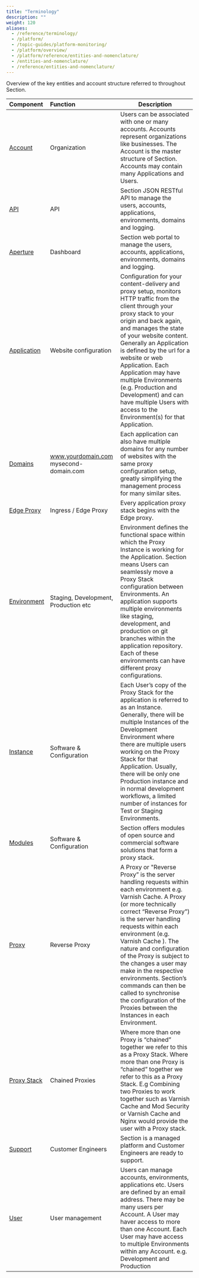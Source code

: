 ```yaml
---
title: "Terminology"
description: ""
weight: 120
aliases:
  - /reference/terminology/
  - /platform/
  - /topic-guides/platform-monitoring/
  - /platform/overview/
  - /platform/reference/entities-and-nomenclature/
  - /entities-and-nomenclature/
  - /reference/entities-and-nomenclature/
---
```

Overview of the key entities and account structure referred to throughout Section.

| Component | Function | Description
|:--|:--|---|
| [Account](/docs/platform/account/ "Account overview") | Organization | Users can be associated with one or many accounts. Accounts represent organizations like businesses. The Account is the master structure of Section. Accounts may contain many Applications and Users. |
| [API](/docs/api/ "API overview") | API | Section JSON RESTful API to manage the users, accounts, applications, environments, domains and logging. |
| [Aperture](/docs/platform/reference/aperture/ "Aperture overview") | Dashboard | Section web portal to manage the users, accounts, applications, environments, domains and logging. |
| [Application](/docs/platform/application/ "Application overview") | Website configuration | Configuration for your content-delivery and proxy setup, monitors HTTP traffic from the client through your proxy stack to your origin and back again, and manages the state of your website content. Generally an Application is defined by the url for a website or web Application. Each Application may have multiple Environments (e.g. Production and Development) and can have multiple Users with access to the Environment(s) for that Application. |
| [Domains](/docs/dns/ "Domains overview") | www.yourdomain.com  mysecond-domain.com | Each application can also have multiple domains for any number of websites with the same proxy configuration setup, greatly simplifying the management process for many similar sites. |
| [Edge Proxy](/docs/platform/reference/edge-proxy/ "Edge Proxy overview") | Ingress / Edge Proxy | Every application proxy stack begins with the Edge proxy. |
| [Environment](/docs/platform/environment/ "Environment overview") | Staging, Development, Production etc  | Environment defines the functional space within which the Proxy Instance is working for the Application. Section means Users can seamlessly move a Proxy Stack configuration between Environments. An application supports multiple environments like staging, development, and production on git branches within the application repository. Each of these environments can have different proxy configurations. |
| [Instance](/docs/ "Instance overview") | Software & Configuration | Each User’s copy of the Proxy Stack for the application is referred to as an Instance. Generally, there will be multiple Instances of the Development Environment where there are multiple users working on the Proxy Stack for that Application. Usually, there will be only one Production instance and in normal development workflows, a limited number of instances for Test or Staging Environments. |
| [Modules](/docs/modules/ "Modules overview") | Software & Configuration | Section offers modules of open source and commercial software solutions that form a proxy stack. |
| [Proxy](/docs/platform/reference/entities-and-nomenclature/#proxy "Reverse Proxy overview") | Reverse Proxy | A Proxy or "Reverse Proxy” is the server handling requests within each environment e.g. Varnish Cache. A Proxy (or more technically correct “Reverse Proxy”) is the server handling requests within each environment (e.g. Varnish Cache ). The nature and configuration of the Proxy is subject to the changes a user may make in the respective environments. Section’s commands can then be called to synchronise the configuration of the Proxies between the Instances in each Environment. |
| [Proxy Stack](/docs/platform/reference/example-proxy-stacks/ "Proxy Stack overview") | Chained Proxies | Where more than one Proxy is “chained” together we refer to this as a Proxy Stack. Where more than one Proxy is “chained” together we refer to this as a Proxy Stack. E.g Combining two Proxies to work together such as Varnish Cache and Mod Security or Varnish Cache and Nginx would provide the user with a Proxy stack. |
| [Support](/docs/platform/support/ "Support overview") | Customer Engineers | Section is a managed platform and Customer Engineers are ready to support. |
| [User](/docs/platform/reference/entities-and-nomenclature/#users "User overview") | User management | Users can manage accounts, environments, applications etc. Users are defined by an email address. There may be many users per Account. A User may haver access to more than one Account. Each User may have access to multiple Environments within any Account. e.g. Development and Production|
